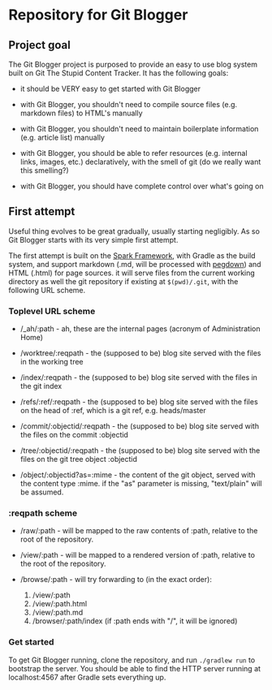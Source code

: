 <!-- -*- mode: markdown; fill-column: 80 -*- -->

# Repository for Git Blogger

## Project goal

The Git Blogger project is purposed to provide an easy to use blog system built
on Git The Stupid Content Tracker. It has the following goals:

* it should be VERY easy to get started with Git Blogger

* with Git Blogger, you shouldn't need to compile source files (e.g. markdown
  files) to HTML's manually

* with Git Blogger, you shouldn't need to maintain boilerplate information
  (e.g. article list) manually

* with Git Blogger, you should be able to refer resources (e.g. internal links,
  images, etc.) declaratively, with the smell of git (do we really want this
  smelling?)

* with Git Blogger, you should have complete control over what's going on

## First attempt

Useful thing evolves to be great gradually, usually starting negligibly. As so
Git Blogger starts with its very simple first attempt.

The first attempt is built on the [Spark Framework](http://sparkjava.com), with
Gradle as the build system, and support markdown (.md, will be processed with
[pegdown](https://github.com/sirthias/pegdown)) and HTML (.html) for page
sources. it will serve files from the current working directory as well the git
repository if existing at `$(pwd)/.git`, with the following URL scheme.

### Toplevel URL scheme

* /_ah/:path - ah, these are the internal pages (acronym of Administration Home)

* /worktree/:reqpath - the (supposed to be) blog site served with the files in
  the working tree

* /index/:reqpath - the (supposed to be) blog site served with the files in
  the git index

* /refs/:ref/:reqpath - the (supposed to be) blog site served with the files on
  the head of :ref, which is a git ref, e.g. heads/master

* /commit/:objectid/:reqpath - the (supposed to be) blog site served with the
  files on the commit :objectid

* /tree/:objectid/:reqpath - the (supposed to be) blog site served with the
  files on the git tree object :objectid

* /object/:objectid?as=:mime - the content of the git object, served with the
  content type :mime. if the "as" parameter is missing, "text/plain" will be
  assumed.

### :reqpath scheme

* /raw/:path - will be mapped to the raw contents of :path, relative to the root
  of the repository.

* /view/:path - will be mapped to a rendered version of :path, relative to the
  root of the repository.

* /browse/:path - will try forwarding to (in the exact order):

    1. /view/:path
	1. /view/:path.html
	1. /view/:path.md
	1. /browser/:path/index (if :path ends with "/", it will be ignored)

### Get started

To get Git Blogger running, clone the repository, and run `./gradlew run` to
bootstrap the server. You should be able to find the HTTP server running at
localhost:4567 after Gradle sets everything up.
